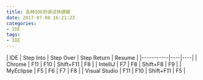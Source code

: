 ```yaml
---
title: 各种IDE的调试快捷键
date: 2017-07-08 16:21:23
categories:
- IDE
tags:
- IDE
---
```


| IDE | Step Into | Step Over | Step Return | Resume |
|-----------|----|----|
| Chrome | F11 | F10 | Shift+F11 | F8 |
| IntelliJ | F7 | F8 | Shift+F8 | F9 |
| MyEclipse | F5 | F6 | F7 | F8 |
| Visual Studio | F11 | F10 | Shift+F11 | F5 |
